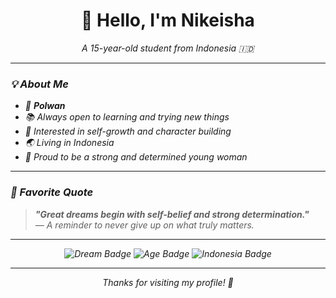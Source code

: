 <h1 align="center">👋 Hello, I'm Nikeisha</h1>

<p align="center">
  <em>A 15-year-old student from Indonesia 🇮🇩 <br>
</p>

---

### 💡 About Me

- 🎯 **Polwan**  
- 📚 Always open to learning and trying new things  
- 🌱 Interested in self-growth and character building  
- 🌏 Living in Indonesia  
- 👩 Proud to be a strong and determined young woman  

---

### 💬 Favorite Quote

> **"Great dreams begin with self-belief and strong determination."**  
> *— A reminder to never give up on what truly matters.*

---

<p align="center">
  <img src="https://img.shields.io/badge/Dream-Polwan-blue" alt="Dream Badge"/>
  <img src="https://img.shields.io/badge/Age-15-lightgrey" alt="Age Badge"/>
  <img src="https://img.shields.io/badge/Nationality-Indonesia-red" alt="Indonesia Badge"/>
</p>

---

<p align="center">
  <em>Thanks for visiting my profile! 💙</em>
</p>
